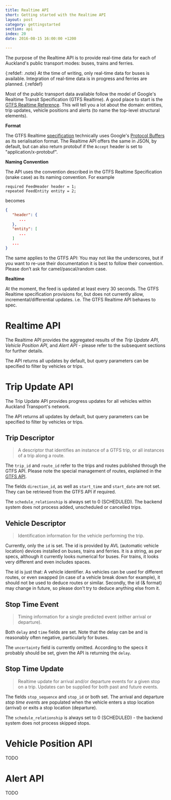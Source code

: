 ```yaml
---
title: Realtime API
short: Getting started with the Realtime API
layout: post
category: gettingstarted
section: api
index: 20
date: 2016-08-15 16:00:00 +1200

---
```


The purpose of the Realtime API is to provide real-time data for each of Auckland's public transport modes: buses, trains and ferries.

{:refdef: .note}
At the time of writing, only real-time data for buses is available. Integration of real-time data is in progress and ferries are planned.
{:refdef}

Most of the public transport data available follow the model of Google's Realtime Transit Specification (GTFS Realtime). A good place to start is the [GTFS Realtime Reference](https://developers.google.com/transit/gtfs-realtime/reference/). This will tell you a lot about the domain: entities, trip updates, vehicle positions and alerts (to name the top-level structural elements).

**Format**

The GTFS Realtime [specification](https://github.com/google/transit/blob/master/gtfs-realtime/proto/gtfs-realtime.proto) technically uses Google's [Protocol Buffers](https://developers.google.com/protocol-buffers/) as its serialisation format. The Realtime API offers the same in JSON, by default, but can also return protobuf if the `Accept` header is set to "application/x-protobuf".

**Naming Convention**

The API uses the convention described in the GTFS Realtime Specification (snake case) as its naming convention. For example

```
required FeedHeader header = 1;
repeated FeedEntity entity = 2;
```

becomes

```json
{
   "header": {
      ...
   },
   "entity": [
      ...
   ]
   ...
}
```

The same applies to the GTFS API: You may not like the underscores, but if you want to re-use their documentation it is best to follow their convention. Please don’t ask for camel/pascal/random case.

**Realtime**

At the moment, the feed is updated at least every 30 seconds. The GTFS Realtime specification provisions for, but does not currently allow, incremental/differential updates. i.e. The GTFS Realtime API behaves to spec.

# Realtime API

The Realtime API provides the aggregated results of the *Trip Update API*, *Vehicle Position API*, and *Alert API* - please refer to the subsequent sections for further details.

The API returns all updates by default, but query parameters can be specified to filter by vehicles or trips.

# Trip Update API

The Trip Update API provides progress updates for all vehicles within Auckland Transport's network.

The API returns all updates by default, but query parameters can be specified to filter by vehicles or trips.

## Trip Descriptor

> A descriptor that identifies an instance of a GTFS trip, or all instances of a trip along a route.

The `trip_id` and `route_id` refer to the trips and routes published through the GTFS API. Please note the special management of routes, explained in the [GTFS API](../gtfs-api/).

The fields `direction_id`, as well as `start_time` and `start_date` are not set. They can be retrieved from the GTFS API if required.

The `schedule_relationship` is always set to 0 (SCHEDULED). The backend system does not process added, unscheduled or cancelled trips.

## Vehicle Descriptor

> Identification information for the vehicle performing the trip.

Currently, only the `id` is set. The id is provided by AVL (automatic vehicle location) devices installed on buses, trains and ferries. It is a string, as per specs, although it currently looks numerical for buses. For trains, it looks very different and even includes spaces.

The id is just that: A vehicle identifier. As vehicles can be used for different routes, or even swapped (in case of a vehicle break down for example), it should not be used to deduce routes or similar. Secondly, the id (& format) may change in future, so please don't try to deduce anything else from it.

## Stop Time Event

> Timing information for a single predicted event (either arrival or departure).

Both `delay` and `time` fields are set. Note that the delay can be and is reasonably often negative, particularly for buses.

The `uncertainty` field is currently omitted. According to the specs it probably should be set, given the API is returning the `delay`.

## Stop Time Update

> Realtime update for arrival and/or departure events for a given stop on a trip. Updates can be supplied for both past and future events.

The fields `stop_sequence` and `stop_id` or both set. The arrival and departure *stop time event*s are populated when the vehicle enters a stop location (arrival) or exits a stop location (departure).

The `schedule_relationship` is always set to 0 (SCHEDULED) - the backend system does not process skipped stops.

# Vehicle Position API

TODO

# Alert API

TODO

